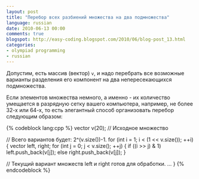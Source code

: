 ```yaml
---
layout: post
title: "Перебор всех разбиений множества на два подмножества"
language: russian
date: 2010-06-13 00:00
comments: true
blogspot: http://easy-coding.blogspot.com/2010/06/blog-post_13.html
categories:
- olympiad programming
- russian
---
```

Допустим, есть массив (вектор) `v`, и надо перебрать все возможные варианты разделения его компонент на два непересекающихся подмножества.

Если элементов множества немного, а именно - их количество умещается в разрядную сетку вашего компьютера, например, не более 32-х или 64-х, то есть элегантный способ организовать перебор следующим образом:

{% codeblock lang:cpp %}
vector<int> v(20); // Исходное множество

// Всего вариантов будет: 2^(v.size())-1.
for (int i = 1; i < (1 << v.size()); ++i) {
  vector<int> left, right;
  for (int j = 0; j < v.size(); ++j) {
    if ((i >> j) & 1)
      left.push_back(v[j]);
    else
      right.push_back(v[j]);
  }

  // Текущий вариант множеств left и right готов для обработки.
  ...
}
{% endcodeblock %}
